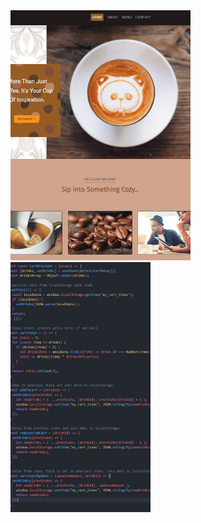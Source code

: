 <img src="public/landing.png" alt="Landing" title="landing page" style="display: inline-block; margin-left: auto; max-width: 18rem; object-fit: cover; object-position: center; height: 25rem">

<img src="public/code.png" alt="Code" title="code sample" style="display: inline-block; margin-right: auto; max-width: 14rem; object-fit: cover; object-position: center; height: 25rem">

